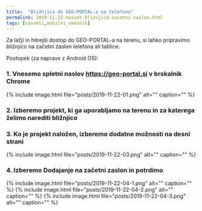```yaml
---
title:  "Bližnjica do GEO-PORTAL-a na telefonu"
permalink: 2019-11-22-nasvet-bliznjica-zacetni-zaslon.html
tags: [nasveti,mobilni_vmesnik]
---
```


Za lažji in hitrejši dostop do GEO-PORTAL-a na terenu, si lahko pripravimo bližnjico na začetni zaslon telefona
ali tablice.

Postopek (za naprave z Android OS):
### 1. Vnesemo spletni naslov https://geo-portal.si v brskalnik Chrome
{% include image.html file="posts/2019-11-22-01.png" alt="" caption="" %}
### 2. Izberemo projekt, ki ga uporabljamo na terenu in za katerega želimo narediti bližnjico
### 3. Ko je projekt naložen, izberemo dodatne možnosti na desni strani
{% include image.html file="posts/2019-11-22-03.png" alt="" caption="" %}
### 4. Izberemo Dodajanje na začetni zaslon in potrdimo
{% include image.html file="posts/2019-11-22-04-1.png" alt="" caption="" %}
{% include image.html file="posts/2019-11-22-04-2.png" alt="" caption="" %}
{% include image.html file="posts/2019-11-22-04-3.png" alt="" caption="" %}


